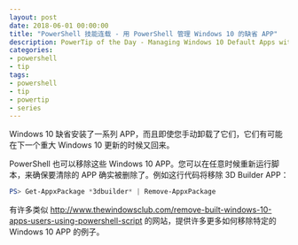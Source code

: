 ```yaml
---
layout: post
date: 2018-06-01 00:00:00
title: "PowerShell 技能连载 - 用 PowerShell 管理 Windows 10 的缺省 APP"
description: PowerTip of the Day - Managing Windows 10 Default Apps with PowerShell
categories:
- powershell
- tip
tags:
- powershell
- tip
- powertip
- series
---
```

Windows 10 缺省安装了一系列 APP，而且即使您手动卸载了它们，它们有可能在下一个重大 Windows 10 更新的时候又回来。

PowerShell 也可以移除这些 Windows 10 APP。您可以在任意时候重新运行脚本，来确保要清除的 APP 确实被删除了。例如这行代码将移除 3D Builder APP：

```powershell
PS> Get-AppxPackage *3dbuilder* | Remove-AppxPackage
```

有许多类似 http://www.thewindowsclub.com/remove-built-windows-10-apps-users-using-powershell-script 的网站，提供许多更多如何移除特定的 Windows 10 APP 的例子。

<!--本文国际来源：[Managing Windows 10 Default Apps with PowerShell](http://community.idera.com/powershell/powertips/b/tips/posts/managing-windows-10-default-apps-with-powershell)-->
